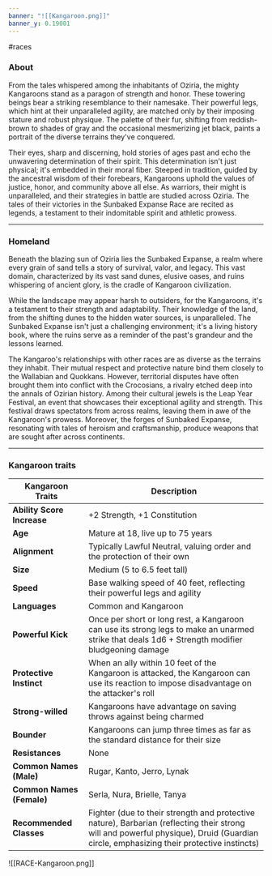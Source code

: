 ```yaml
---
banner: "![[Kangaroon.png]]"
banner_y: 0.19001
---
```

#races

### About

From the tales whispered among the inhabitants of Oziria, the mighty Kangaroons stand as a paragon of strength and honor. These towering beings bear a striking resemblance to their namesake. Their powerful legs, which hint at their unparalleled agility, are matched only by their imposing stature and robust physique. The palette of their fur, shifting from reddish-brown to shades of gray and the occasional mesmerizing jet black, paints a portrait of the diverse terrains they've conquered.

Their eyes, sharp and discerning, hold stories of ages past and echo the unwavering determination of their spirit. This determination isn't just physical; it's embedded in their moral fiber. Steeped in tradition, guided by the ancestral wisdom of their forebears, Kangaroons uphold the values of justice, honor, and community above all else. As warriors, their might is unparalleled, and their strategies in battle are studied across Oziria. The tales of their victories in the Sunbaked Expanse Race are recited as legends, a testament to their indomitable spirit and athletic prowess.

-----
### Homeland

Beneath the blazing sun of Oziria lies the Sunbaked Expanse, a realm where every grain of sand tells a story of survival, valor, and legacy. This vast domain, characterized by its vast sand dunes, elusive oases, and ruins whispering of ancient glory, is the cradle of Kangaroon civilization.

While the landscape may appear harsh to outsiders, for the Kangaroons, it's a testament to their strength and adaptability. Their knowledge of the land, from the shifting dunes to the hidden water sources, is unparalleled. The Sunbaked Expanse isn't just a challenging environment; it's a living history book, where the ruins serve as a reminder of the past's grandeur and the lessons learned.

The Kangaroo's relationships with other races are as diverse as the terrains they inhabit. Their mutual respect and protective nature bind them closely to the Wallabian and Quokkans. However, territorial disputes have often brought them into conflict with the Crocosians, a rivalry etched deep into the annals of Ozirian history. Among their cultural jewels is the Leap Year Festival, an event that showcases their exceptional agility and strength. This festival draws spectators from across realms, leaving them in awe of the Kangaroon's prowess. Moreover, the forges of Sunbaked Expanse, resonating with tales of heroism and craftsmanship, produce weapons that are sought after across continents.

-----
### Kangaroon traits

|**Kangaroon Traits**|**Description**|
|---|---|
|**Ability Score Increase**|+2 Strength, +1 Constitution|
|**Age**|Mature at 18, live up to 75 years|
|**Alignment**|Typically Lawful Neutral, valuing order and the protection of their own|
|**Size**|Medium (5 to 6.5 feet tall)|
|**Speed**|Base walking speed of 40 feet, reflecting their powerful legs and agility|
|**Languages**|Common and Kangaroon|
|**Powerful Kick**|Once per short or long rest, a Kangaroon can use its strong legs to make an unarmed strike that deals 1d6 + Strength modifier bludgeoning damage|
|**Protective Instinct**|When an ally within 10 feet of the Kangaroon is attacked, the Kangaroon can use its reaction to impose disadvantage on the attacker's roll|
|**Strong-willed**|Kangaroons have advantage on saving throws against being charmed|
|**Bounder**|Kangaroons can jump three times as far as the standard distance for their size|
|**Resistances**|None|
|**Common Names (Male)**|Rugar, Kanto, Jerro, Lynak|
|**Common Names (Female)**|Serla, Nura, Brielle, Tanya|
|**Recommended Classes**|Fighter (due to their strength and protective nature), Barbarian (reflecting their strong will and powerful physique), Druid (Guardian circle, emphasizing their protective instincts)|

![[RACE-Kangaroon.png]]